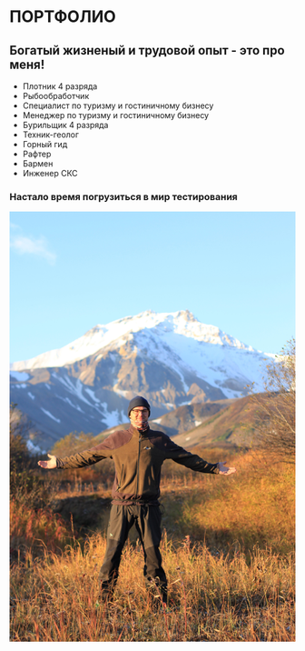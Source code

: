 # ПОРТФОЛИО

## Богатый жизненый и трудовой опыт - это про меня!
* Плотник 4 разряда
* Рыбообработчик
* Специалист по туризму и гостиничному бизнесу
* Менеджер по туризму и гостиничному бизнесу
* Бурильщик 4 разряда
* Техник-геолог
* Горный гид
* Рафтер 
* Бармен
* Инженер СКС 
  
 ### Настало время погрузиться в мир тестирования

![alt text](IMG_0024.jpg)